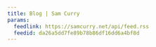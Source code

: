 ```yaml
---
title: Blog | Sam Curry
params:
  feedlink: https://samcurry.net/api/feed.rss
  feedid: da26a5dd7fe89b78b86df16dd6a4bf8d
---
```

